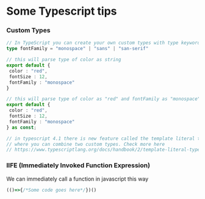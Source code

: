 # Some Typescript tips 

### Custom Types
```ts
// In TypeScript you can create your own custom types with type keyword
type fontFamily = "monospace" | "sans" | "san-serif"

// this will parse type of color as string 
export default {
 color : "red",
 fontSize : 12,
 fontFamily : "monospace"
}

// this will parse type of color as "red" and fontFamily as "monospace"
export default {
 color : "red",
 fontSize : 12,
 fontFamily : "monospace"
} as const;

// in typescript 4.1 there is new feature called the template literal types
// where you can combine two custom types. Check more here 
// https://www.typescriptlang.org/docs/handbook/2/template-literal-types.html

```

### IIFE (Immediately Invoked Function Expression)
We can immediately call a function in javascript this way

```js
(()=>{/*Some code goes here*/})()
```
